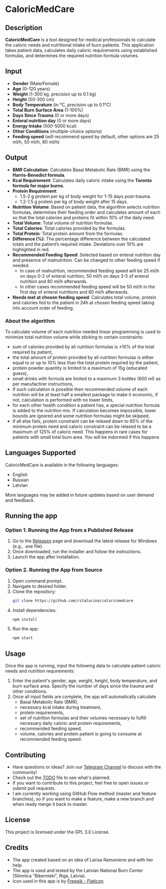 # CaloricMedCare

## Description
**CaloricMedCare** is a tool designed for medical professionals to calculate the caloric needs and nutritional intake of burn patients. This application takes patient data, calculates daily caloric requirements using established formulas, and determines the required nutrition formula volumes.

## Input
  - **Gender** (Male/Female)
  - **Age** (0-120 years)
  - **Weight** (1-300 kg, precision up to 0.1 kg)
  - **Height** (50-300 cm)
  - **Body Temperature** (in °C, precision up to 0.1°C)
  - **Total Burn Surface Area** (1-100%)
  - **Days Since Trauma** (0 or more days)
  - **Enteral nutrition day** (0 or more days)
  - **Energy Intake** (500-5000 kcal)
  - **Other Conditions** (multiple-choice options)
  - **Feeding speed** (will recommend speed by default, other options are 25 ml/h, 50 ml/h, 80 ml/h)

## Output
- **BMR Calculation**: Calculates Basal Metabolic Rate (BMR) using the **Harris-Benedict formula**.
- **Kcal Requirement**: Calculates daily caloric intake using the **Toronto formula for major burns**.
- **Protein Requirement**:
  - 1.5-2 g protein per kg of body weight for 1-15 days post-trauma.
  - 1.2-1.5 g protein per kg of body weight after 15 days.
- **Nutrition Volume**: Based on patient data, the algorithm selects nutrition formulas, determines their feeding order and calculates amount of each so that the total calories and proteins fit within 10% of the daily need.
- **Total Volume**: Total volume of nutrition formulas.
- **Total Calories**: Total calories provided by the formulas.
- **Total Protein**: Total protein amount from the formulas.
- **Difference (%)**: The percentage difference between the calculated totals and the patient’s required intake. Deviations over 10% are highlighted in red.
- **Recommended Feeding Speed**: Selected based on enteral nutrition day and presence of malnutrition. Can be changed to other feeding speed if needed.
   - In case of malnutrtion, recommended feeding speed will be 25 ml/h on days 0-2 of enteral nutrition, 50 ml/h on days 3-5 of enteral nutrition and 80 ml/h afterwards.
   - In other cases recommended feeding speed will be 50 ml/h in the first day of enteral nutritions and 80 ml/h afterwards.
- **Needs met at chosen feeding speed**: Calculates total volume, protein and calories fed to the patient in 24h at chosen feeding speed taking into account order of feeding.

### About the algorithm
To calculate volume of each nutrition needed linear programming is used to minimize total nutrition volume while sticking to certain constraints:
- sum of calories provided by all nutrition formulas is &#177;10% of the total required by patient,
- the total amount of protein provided by all nutrition formulas is either equal to or up to 10% less than the total protein required by the patient,
- protein powder quantity is limited to a maximum of 15g (educated guess),
- small drinks with formula are limited to a maximum 3 bottles (600 ml) as per manufactirer instructions,
- if such calculation is possible then recommended volume of each nutrition will be at least half a smallest package to make it economic, if not, calculation is performed with no lower limits,
- for each other health condition a patient has, a special nutrition formula is added to the nutrition mix. If calculation becomes impossible, lower bounds are ignored and some nutrition formulas might be skipped,
- if all else fails, protein constraint can be relaxed down to 85% of the minimum protein need and caloric constraint can be relaxed to be a maximum of 125% of caloric need. This happens in rare cases for patients with small total burn area. You will be indormed if this happens

## Languages Supported
CaloricMedCare is available in the following languages:
- English
- Russian
- Latvian

More languages may be added in future updates based on user demand and feedback.

## Running the app
### Option 1. Running the App from a Published Release
1. Go to the [Releases](https://github.com/ritalarina/caloricmedcare/releases) page and download the latest release for Windows (e.g., .exe file).
2. Once downloaded, run the installer and follow the instructions.
3. Launch the app after installation.

### Option 2. Running the App from Source
1. Open command prompt.
2. Navigate to desired folder.
3. Clone the repository:
   ```bash
   git clone https://github.com/ritalarina/caloricmedcare
   ```
4. Install dependencies:
   ```bash
   npm install
   ```
6. Run the app:
   ```bash
   npm start
   ```
## Usage
Once the app is running, input the following data to calculate patient caloric needs and nutrition requirements:
1. Enter the patient's gender, age, weight, height, body temperature, and burn surface area. Specify the number of days since the trauma and other conditions.
2. Once all input fields are complete, the app will automatically calculate 
   - Basal Metabolic Rate (BMR), 
   - necessary kcal intake during treatment, 
   - protein requirements, 
   - set of nutrition formulas and their volumes necessary to fulfill necessary daily caloric and protein requirements,
   - recommended feeding speed,
   - volume, calories and protein patient is going to consume at recommended feeding speed.

## Contributing
- Have questions or ideas? Join our [Telegram Channel](https://t.me/+gHYkZ2fRgeBmNmE0) to discuss with the community!
- Check out the [TODO](https://github.com/ritalarina/caloricmedcare/blob/master/TODO.md) file to see what's planned.
- If you want to contribute to this project, feel free to open issues or submit pull requests.
- I am currently working using GitHub Flow method (master and feature branches), so if you want to make a feature, make a new branch and when ready merge it back to master.

## License
This project is licensed under the GPL 3.0 License.

## Credits
- The app created based on an idea of Larisa Ramoniene and with her help.
- The app is used and tested by the Latvian National Burn Center (Slimnīca "Biķernieki", Riga, Latvia).
- Icon used in this app is by [Freepik - Flaticon](https://www.flaticon.com/free-icons/nutrient).

